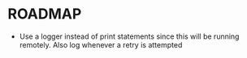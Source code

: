 # ROADMAP

- Use a logger instead of print statements since this will be running remotely. Also log whenever a retry is attempted